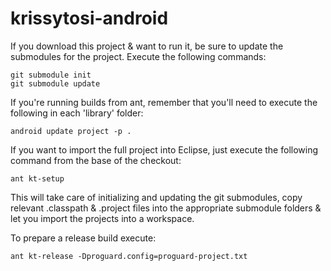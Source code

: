 krissytosi-android
==================

If you download this project & want to run it, be sure to update the submodules for the project. Execute the following commands:

    git submodule init
    git submodule update

If you're running builds from ant, remember that you'll need to execute the following in each 'library' folder:

    android update project -p .

If you want to import the full project into Eclipse, just execute the following command from the base of the checkout:

    ant kt-setup

This will take care of initializing and updating the git submodules, copy relevant .classpath & .project files into the appropriate submodule folders & let you import the projects into a workspace.

To prepare a release build execute:

    ant kt-release -Dproguard.config=proguard-project.txt
